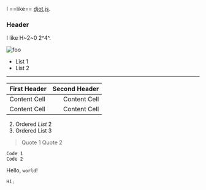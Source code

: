 I ==like== [djot.js](https://github.com/jgm/djot.js).

### Header

I like H~2~0 2^4^.

![foo](/url "title")

- List 1
- List 2

---

| First Header | Second Header |
| ------------ | ------------: |
| Content Cell |  Content Cell |
| Content Cell |  Content Cell |

2. Ordered _List_ 2
3. Ordered List 3

> Quote 1
> Quote 2

    Code 1
    Code 2

Hello, `world`!

```ts
Hi;
```
